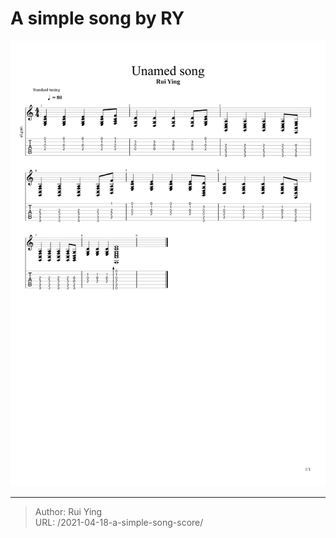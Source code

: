 # A simple song by RY

![](images/a_simple_song.png)


---

> Author: Rui Ying  
> URL: /2021-04-18-a-simple-song-score/  

